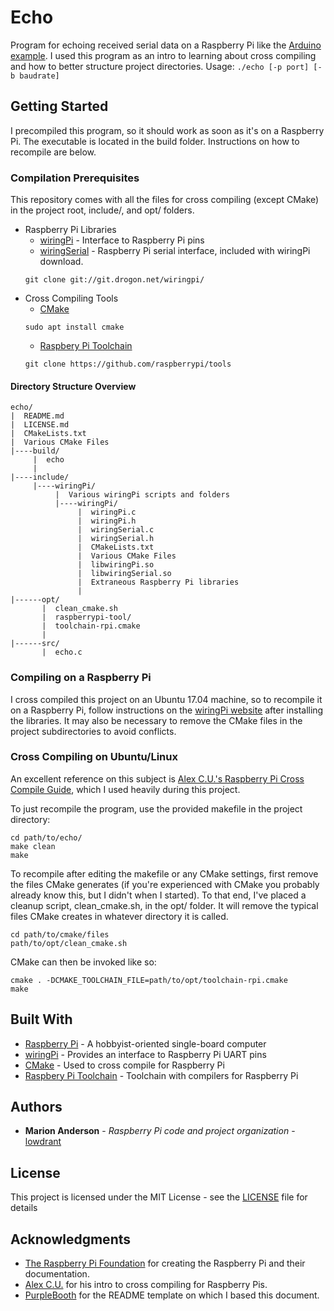 # Echo
Program for echoing received serial data on a Raspberry Pi like the  [Arduino example](https://www.arduino.cc/en/Tutorial/SoftwareSerialExample). I used this program as an intro to learning about cross compiling and how to better structure project directories.
Usage: ```./echo [-p port] [-b baudrate]```

## Getting Started
I precompiled this program, so it should work as soon as it's on a Raspberry Pi. The executable is located in the build folder. Instructions on how to recompile are below.
### Compilation Prerequisites
This repository comes with all the files for cross compiling (except CMake) in the project root, include/, and opt/ folders.

*  Raspberry Pi Libraries
	* [wiringPi](http://wiringpi.com/) - Interface to Raspberry Pi pins
	* [wiringSerial](http://wiringpi.com/reference/serial-library/) - Raspberry Pi serial interface, included with wiringPi download.
	```
	git clone git://git.drogon.net/wiringpi/
	```
* Cross Compiling Tools
	* [CMake](https://cmake.org/)
	```
	sudo apt install cmake
	```
	* [Raspbery Pi Toolchain](https://github.com/raspberrypi/tools)
	```
	git clone https://github.com/raspberrypi/tools
	```
#### Directory Structure Overview
```
echo/
|  README.md
|  LICENSE.md
|  CMakeLists.txt
|  Various CMake Files
|----build/
     |  echo
     |
|----include/
     |----wiringPi/
          |  Various wiringPi scripts and folders
          |----wiringPi/
               |  wiringPi.c
               |  wiringPi.h
               |  wiringSerial.c
               |  wiringSerial.h
               |  CMakeLists.txt
               |  Various CMake Files
               |  libwiringPi.so
               |  libwiringSerial.so
               |  Extraneous Raspberry Pi libraries
               |
|------opt/
       |  clean_cmake.sh
       |  raspberrypi-tool/
       |  toolchain-rpi.cmake
       |
|------src/
       |  echo.c
```
### Compiling on a Raspberry Pi
 I cross compiled this project on an Ubuntu 17.04 machine, so to recompile it on a Raspberry Pi, follow instructions on  the [wiringPi website](http://wiringpi.com/) after installing the libraries. It may also be necessary to remove the CMake files in the project subdirectories to avoid conflicts.
### Cross Compiling on Ubuntu/Linux
An excellent reference on this subject is [Alex C.U.'s Raspberry Pi Cross Compile Guide](https://medium.com/@au42/the-useful-raspberrypi-cross-compile-guide-ea56054de187), which I  used heavily during this project.

To just recompile the program, use the provided makefile in the project directory:
```
cd path/to/echo/
make clean
make
```

To recompile after editing the makefile or any CMake settings, first remove the files CMake generates (if you're experienced with CMake you probably already know this, but I didn't when I started). To that end, I've placed a cleanup script, clean_cmake.sh, in the opt/ folder. It will remove the typical files CMake creates in whatever directory it is called.

```
cd path/to/cmake/files
path/to/opt/clean_cmake.sh
```

CMake can then be invoked like so:

```
cmake . -DCMAKE_TOOLCHAIN_FILE=path/to/opt/toolchain-rpi.cmake
make
```

## Built With
* [Raspberry Pi](https://www.raspberrypi.org/) - A hobbyist-oriented single-board computer
* [wiringPi](http://wiringpi.com/) - Provides an interface to Raspberry Pi UART pins
* [CMake](https://cmake.org/) - Used to cross compile for Raspberry Pi
*  [Raspbery Pi Toolchain](https://github.com/raspberrypi/tools) - Toolchain with compilers for Raspberry Pi

## Authors
* **Marion Anderson** - *Raspberry Pi code and project organization* - [lowdrant](https://github.com/lowdrant)

## License
This project is licensed under the MIT License - see the [LICENSE](LICENSE.md) file for details

## Acknowledgments
* [The Raspberry Pi Foundation](https://www.raspberrypi.org/) for creating the Raspberry Pi and their documentation.
* [Alex C.U.](https://medium.com/@au42) for his intro to cross compiling for Raspberry Pis.
* [PurpleBooth](https://gist.github.com/PurpleBooth) for the README template on which I based this document.
